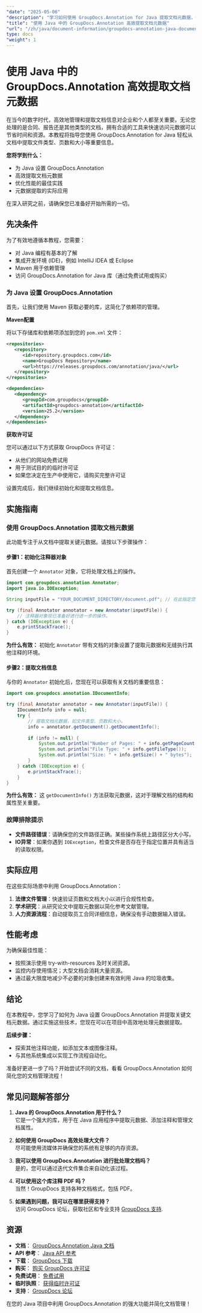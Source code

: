 ```yaml
---
"date": "2025-05-06"
"description": "学习如何使用 GroupDocs.Annotation for Java 提取文档元数据，例如文件类型、页数和大小。通过高效的信息提取增强您的文档管理。"
"title": "使用 Java 中的 GroupDocs.Annotation 高效提取文档元数据"
"url": "/zh/java/document-information/groupdocs-annotation-java-document-info-extraction/"
type: docs
"weight": 1
---
```


# 使用 Java 中的 GroupDocs.Annotation 高效提取文档元数据

在当今的数字时代，高效地管理和提取文档信息对企业和个人都至关重要。无论您处理的是合同、报告还是其他类型的文档，拥有合适的工具来快速访问元数据可以节省时间和资源。本教程将指导您使用 GroupDocs.Annotation for Java 轻松从文档中提取文件类型、页数和大小等重要信息。

**您将学到什么：**
- 为 Java 设置 GroupDocs.Annotation
- 高效提取文档元数据
- 优化性能的最佳实践
- 元数据提取的实际应用

在深入研究之前，请确保您已准备好开始所需的一切。

## 先决条件

为了有效地遵循本教程，您需要：
- 对 Java 编程有基本的了解
- 集成开发环境 (IDE)，例如 IntelliJ IDEA 或 Eclipse
- Maven 用于依赖管理
- 访问 GroupDocs.Annotation for Java 库（通过免费试用或购买）

### 为 Java 设置 GroupDocs.Annotation

首先，让我们使用 Maven 获取必要的库，这简化了依赖项的管理。

**Maven配置**

将以下存储库和依赖项添加到您的 `pom.xml` 文件：

```xml
<repositories>
   <repository>
      <id>repository.groupdocs.com</id>
      <name>GroupDocs Repository</name>
      <url>https://releases.groupdocs.com/annotation/java/</url>
   </repository>
</repositories>

<dependencies>
   <dependency>
      <groupId>com.groupdocs</groupId>
      <artifactId>groupdocs-annotation</artifactId>
      <version>25.2</version>
   </dependency>
</dependencies>
```

**获取许可证**

您可以通过以下方式获取 GroupDocs 许可证：
- 从他们的网站免费试用
- 用于测试目的的临时许可证
- 如果您决定在生产中使用它，请购买完整许可证

设置完成后，我们继续初始化和提取文档信息。

## 实施指南

### 使用 GroupDocs.Annotation 提取文档元数据

此功能专注于从文档中提取关键元数据。请按以下步骤操作：

#### 步骤1：初始化注释器对象

首先创建一个 `Annotator` 对象，它将处理文档上的操作。

```java
import com.groupdocs.annotation.Annotator;
import java.io.IOException;

String inputFile = "YOUR_DOCUMENT_DIRECTORY/document.pdf"; // 在此指定您的文件路径

try (final Annotator annotator = new Annotator(inputFile)) {
    // 注释器对象现已准备好进行进一步的操作。
} catch (IOException e) {
    e.printStackTrace();
}
```

**为什么有效：** 初始化 `Annotator` 带有文档的对象设置了提取元数据和无缝执行其他注释的环境。

#### 步骤2：提取文档信息

与你的 `Annotator` 初始化后，您现在可以获取有关文档的重要信息：

```java
import com.groupdocs.annotation.IDocumentInfo;

try (final Annotator annotator = new Annotator(inputFile)) {
    IDocumentInfo info = null;
    try {
        // 提取文档元数据，如文件类型、页数和大小。
        info = annotator.getDocument().getDocumentInfo();
        
        if (info != null) {
            System.out.println("Number of Pages: " + info.getPageCount());
            System.out.println("File Type: " + info.getFileType());
            System.out.println("Size: " + info.getSize() + " bytes");
        }
    } catch (IOException e) {
        e.printStackTrace();
    }
}
```

**为什么有效：** 这 `getDocumentInfo()` 方法获取元数据，这对于理解文档的结构和属性至关重要。

### 故障排除提示

- **文件路径错误**：请确保您的文件路径正确。某些操作系统上路径区分大小写。
- **IO异常**：如果你遇到 `IOException`，检查文件是否存在于指定位置并具有适当的读取权限。

## 实际应用

在这些实际场景中利用 GroupDocs.Annotation：
1. **法律文件管理**：快速验证页数和文档大小以进行合规性检查。
2. **学术研究**：从研究论文中提取元数据以简化参考文献管理。
3. **人力资源流程**：自动提取员工合同详细信息，确保没有手动数据输入错误。

## 性能考虑

为确保最佳性能：
- 按照演示使用 try-with-resources 及时关闭资源。
- 监控内存使用情况；大型文档会消耗大量资源。
- 通过最大限度地减少不必要的对象创建来有效利用 Java 的垃圾收集。

## 结论

在本教程中，您学习了如何为 Java 设置 GroupDocs.Annotation 并提取关键文档元数据。通过实施这些技术，您现在可以在项目中高效地处理元数据提取。

**后续步骤：**
- 探索其他注释功能，如添加文本或图像注释。
- 与其他系统集成以实现工作流程自动化。

准备好更进一步了吗？开始尝试不同的文档，看看 GroupDocs.Annotation 如何简化您的文档管理流程！

## 常见问题解答部分

1. **Java 的 GroupDocs.Annotation 用于什么？**  
   它是一个强大的库，用于在 Java 应用程序中提取元数据、添加注释和管理文档属性。

2. **如何使用 GroupDocs 高效处理大文件？**  
   尽可能使用流媒体并确保您的系统有足够的内存资源。

3. **我可以使用 GroupDocs.Annotation 进行批处理文档吗？**  
   是的，您可以通过迭代文件集合来自动化该过程。

4. **可以使用这个库注释 PDF 吗？**  
   当然！GroupDocs 支持各种文档格式，包括 PDF。

5. **如果遇到问题，我可以在哪里获得支持？**  
   访问 GroupDocs 论坛，获取社区和专业支持 [GroupDocs 支持](https://forum。groupdocs.com/c/annotation).

## 资源

- **文档**： [GroupDocs.Annotation Java 文档](https://docs.groupdocs.com/annotation/java/)
- **API 参考**： [Java API 参考](https://reference.groupdocs.com/annotation/java/)
- **下载**： [GroupDocs 下载](https://releases.groupdocs.com/annotation/java/)
- **购买**： [购买 GroupDocs 许可证](https://purchase.groupdocs.com/buy)
- **免费试用**： [免费试用](https://releases.groupdocs.com/annotation/java/)
- **临时执照**： [获得临时许可证](https://purchase.groupdocs.com/temporary-license/)
- **支持**： [GroupDocs 论坛](https://forum.groupdocs.com/c/annotation/) 

在您的 Java 项目中利用 GroupDocs.Annotation 的强大功能并简化文档管理！